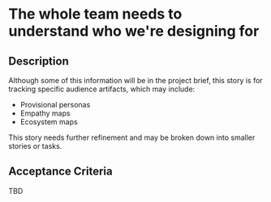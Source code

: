 # The whole team needs to understand who we're designing for

## Description

Although some of this information will be in the project brief, this story is for tracking specific audience artifacts, which may include:

- Provisional personas
- Empathy maps
- Ecosystem maps

This story needs further refinement and may be broken down into smaller stories or tasks.

## Acceptance Criteria

TBD
